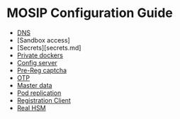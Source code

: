 # MOSIP Configuration Guide

* [DNS](dns.md)
* [Sandbox access]
* [Secrets][secrets.md]
* [Private dockers](private_dockers.md)
* [Config server](config_server.md)
* [Pre-Reg captcha](prereg_captcha.md)
* [OTP](otp.md) 
* [Master data](master_data.md) 
* [Pod replication](pod.md)
* [Registration Client](../test/regclient/README.md) 
* [Real HSM](hsm.md)

